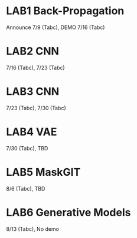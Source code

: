 # LAB1 Back-Propagation
Announce 7/9 (Tabc), DEMO 7/16 (Tabc)

# LAB2 CNN 
7/16 (Tabc), 7/23 (Tabc) 

# LAB3 CNN 
7/23 (Tabc), 7/30 (Tabc)

# LAB4 VAE 
7/30 (Tabc), TBD

# LAB5 MaskGIT
8/6 (Tabc), TBD

# LAB6 Generative Models
8/13 (Tabc), No demo
     
     
